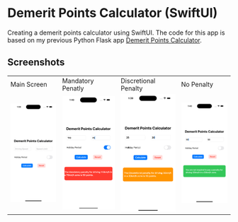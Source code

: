 # Demerit Points Calculator (SwiftUI)

Creating a demerit points calculator using SwiftUI. The code for this app is based on my previous Python Flask app [Demerit Points Calculator](https://github.com/fstevens30/Demerit-Points-Calculator).

## Screenshots

<table>
    <tr>
        <td>Main Screen</td>
        <td>Mandatory Penatly</td>
        <td>Discretional Penalty</td>
        <td>No Penalty</td>
    </tr>
    <tr>
        <td><img src="Screenshots/Default-Screen.png" width="200" height="auto"></td>
        <td><img src="Screenshots/Mandatory-Penalty.png" width="200" height="auto"></td>
        <td><img src="Screenshots/Discretional-Penalty.png" width="200" height="auto"></td>
        <td><img src="Screenshots/Not-Speeding.png" width="200" height="auto"></td>
    </tr>
</table>
